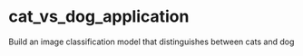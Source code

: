 # cat_vs_dog_application
 Build an image classification model that distinguishes between cats and dog
